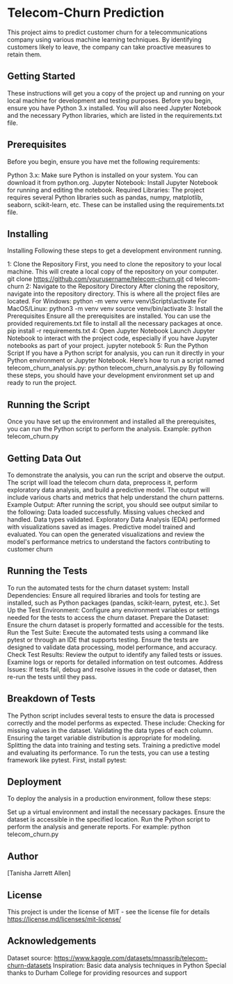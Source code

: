 # Telecom-Churn Prediction
This project aims to predict customer churn for a telecommunications company using various machine learning techniques. By identifying customers likely to leave, the company can take proactive measures to retain them.

## Getting Started
These instructions will get you a copy of the project up and running on your local machine for development and testing purposes. 
Before you begin, ensure you have Python 3.x installed. 
You will also need Jupyter Notebook and the necessary Python libraries, which are listed in the requirements.txt file.

## Prerequisites
Before you begin, ensure you have met the following requirements:

Python 3.x: Make sure Python is installed on your system. You can download it from python.org.
Jupyter Notebook: Install Jupyter Notebook for running and editing the notebook.
Required Libraries: The project requires several Python libraries such as pandas, numpy, matplotlib, seaborn, scikit-learn, etc. 
These can be installed using the requirements.txt file.

## Installing
Installing
Following these steps to get a development environment running.

1: Clone the Repository
   First, you need to clone the repository to your local machine. This will create a local copy of the repository on your computer.
   git clone https://github.com/yourusername/telecom-churn.git
   cd telecom-churn
2: Navigate to the Repository Directory
   After cloning the repository, navigate into the repository directory. This is where all the project files are located.
   For Windows:
   python -m venv venv
   venv\Scripts\activate
   For MacOS/Linux:
   python3 -m venv venv
   source venv/bin/activate
3: Install the Prerequisites
   Ensure all the prerequisites are installed. You can use the provided requirements.txt file to install all the necessary packages at once.
   pip install -r requirements.txt
4: Open Jupyter Notebook
   Launch Jupyter Notebook to interact with the project code, especially if you have Jupyter notebooks as part of your project.
   jupyter notebook
5: Run the Python Script
   If you have a Python script for analysis, you can run it directly in your Python environment or Jupyter Notebook. 
   Here’s how to run a script named telecom_churn_analysis.py:
   python telecom_churn_analysis.py
By following these steps, you should have your development environment set up and ready to run the project.

## Running the Script
Once you have set up the environment and installed all the prerequisites, you can run the Python script to perform the analysis.
Example: python telecom_churn.py

## Getting Data Out
To demonstrate the analysis, you can run the script and observe the output. 
The script will load the telecom churn data, preprocess it, perform exploratory data analysis, and build a predictive model. 
The output will include various charts and metrics that help understand the churn patterns.
Example Output:
After running the script, you should see output similar to the following:
Data loaded successfully.
Missing values checked and handled.
Data types validated.
Exploratory Data Analysis (EDA) performed with visualizations saved as images.
Predictive model trained and evaluated.
You can open the generated visualizations and review the model's performance metrics to understand the factors contributing to customer churn

## Running the Tests
To run the automated tests for the churn dataset system:
Install Dependencies: Ensure all required libraries and tools for testing are installed, such as Python packages (pandas, scikit-learn, pytest, etc.).
Set Up the Test Environment: Configure any environment variables or settings needed for the tests to access the churn dataset.
Prepare the Dataset: Ensure the churn dataset is properly formatted and accessible for the tests.
Run the Test Suite: Execute the automated tests using a command like pytest or through an IDE that supports testing. Ensure the tests are designed to validate data processing, model performance, and accuracy.
Check Test Results: Review the output to identify any failed tests or issues. Examine logs or reports for detailed information on test outcomes.
Address Issues: If tests fail, debug and resolve issues in the code or dataset, then re-run the tests until they pass.


## Breakdown of Tests
The Python script includes several tests to ensure the data is processed correctly and the model performs as expected. These include:
Checking for missing values in the dataset.
Validating the data types of each column.
Ensuring the target variable distribution is appropriate for modeling.
Splitting the data into training and testing sets.
Training a predictive model and evaluating its performance.
To run the tests, you can use a testing framework like pytest. First, install pytest:


## Deployment
To deploy the analysis in a production environment, follow these steps:

Set up a virtual environment and install the necessary packages.
Ensure the dataset is accessible in the specified location.
Run the Python script to perform the analysis and generate reports.
For example:
python telecom_churn.py


## Author
[Tanisha Jarrett Allen]

## License
This project is under the license of MIT - see the license file for details https://license.md/licenses/mit-license/

## Acknowledgements
Dataset source: https://www.kaggle.com/datasets/mnassrib/telecom-churn-datasets 
Inspiration: Basic data analysis techniques in Python
Special thanks to Durham College for providing resources and support
